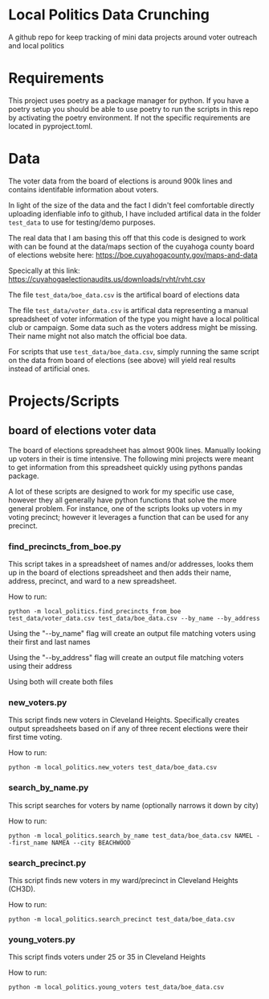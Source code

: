 # Local Politics Data Crunching
A github repo for keep tracking of mini data projects around voter outreach and local politics
#

# Requirements
This project uses poetry as a package manager for python.
If you have a poetry setup you should be able to use poetry to run the scripts in this repo by activating the poetry environment.
If not the specific requirements are located in pyproject.toml.

# Data
The voter data from the board of elections is around 900k lines and contains identifable information about voters.

In light of the size of the data and the fact I didn't feel comfortable directly uploading idenfiable info to github, I have included artifical data in the folder `test_data` to use for testing/demo purposes.

The real data that I am basing this off that this code is designed to work with can be found at the data/maps section of the cuyahoga county board of elections website here: https://boe.cuyahogacounty.gov/maps-and-data

Specically at this link: https://cuyahogaelectionaudits.us/downloads/rvht/rvht.csv

The file `test_data/boe_data.csv` is the artifical board of elections data

The file `test_data/voter_data.csv` is artifical data representing a manual spreadsheet of voter information of the type you might have a local political club or campaign. Some data such as the voters address might be missing. Their name might not also match the official boe data.

For scripts that use `test_data/boe_data.csv`, simply running the same script on the data from board of elections (see above)
will yield real results instead of artificial ones.

# Projects/Scripts

## board of elections voter data
The board of elections spreadsheet has almost 900k lines. Manually looking up voters in their is time intensive.
The following mini projects were meant to get information from this spreadsheet quickly using pythons pandas package.

A lot of these scripts are designed to work for my specific use case, however they all generally have python functions that solve the more general problem.
For instance, one of the scripts looks up voters in my voting precinct; however it leverages a function that can be used for any precinct.

### find_precincts_from_boe.py
This script takes in a spreadsheet of names and/or addresses, looks them up in the board of elections spreadsheet and then adds their name, address, precinct, and ward to a new spreadsheet.

How to run:
 ```shell
python -m local_politics.find_precincts_from_boe test_data/voter_data.csv test_data/boe_data.csv --by_name --by_address
```
Using the "--by_name" flag will create an output file matching voters using their first and last names

Using the "--by_address" flag will create an output file matching voters using their address

Using both will create both files

### new_voters.py
This script finds new voters in Cleveland Heights. Specifically creates output spreadsheets based on if any of three recent elections were their first time voting.

How to run:
```
python -m local_politics.new_voters test_data/boe_data.csv
```

### search_by_name.py
This script searches for voters by name (optionally narrows it down by city)

How to run:
```
python -m local_politics.search_by_name test_data/boe_data.csv NAMEL --first_name NAMEA --city BEACHWOOD
```

### search_precinct.py
This script finds new voters in my ward/precinct in Cleveland Heights (CH3D).

How to run:
```
python -m local_politics.search_precinct test_data/boe_data.csv
```

### young_voters.py
This script finds voters under 25 or 35 in Cleveland Heights

How to run:
```
python -m local_politics.young_voters test_data/boe_data.csv
```
